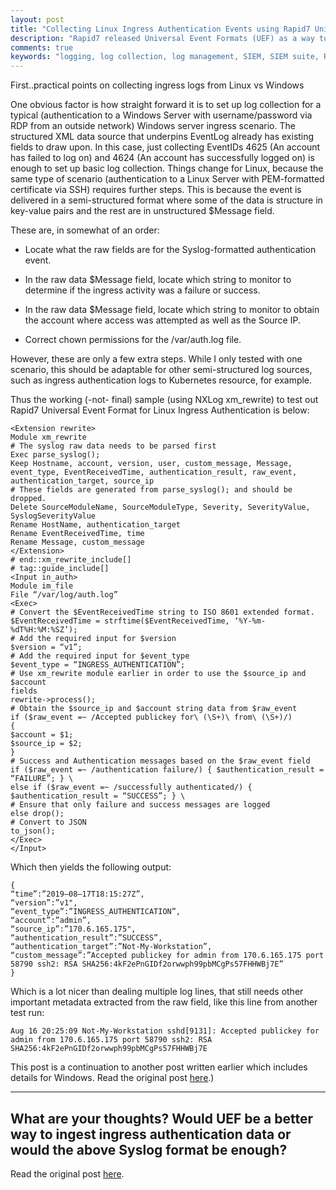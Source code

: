 ```yaml
---
layout: post
title: "Collecting Linux Ingress Authentication Events using Rapid7 Universal Event Formats"
description: "Rapid7 released Universal Event Formats (UEF) as a way to allow event sources to make use of Rapid7 user behavior analytics (UBA) for DHCP, antivirus, ingress authentications, and VPN events. This post is on ingress authentication for Linux host sources."
comments: true
keywords: "logging, log collection, log management, SIEM, SIEM suite, Rapid7"
---
```


First..practical points on collecting ingress logs from Linux vs Windows

One obvious factor is how straight forward it is to set up log collection for a typical (authentication to a Windows Server with username/password via RDP from an outside network) Windows server ingress scenario. The structured XML data source that underpins EventLog already has existing fields to draw upon. In this case, just collecting EventIDs 4625 (An account has failed to log on) and 4624 (An account has successfully logged on) is enough to set up basic log collection.
Things change for Linux, because the same type of scenario (authentication to a Linux Server with PEM-formatted certificate via SSH) requires further steps. This is because the event is delivered in a semi-structured format where some of the data is structure in key-value pairs and the rest are in unstructured $Message field.

These are, in somewhat of an order:

* Locate what the raw fields are for the Syslog-formatted authentication event.

* In the raw data $Message field, locate which string to monitor to determine if the ingress activity was a failure or success.

* In the raw data $Message field, locate which string to monitor to obtain the account where access was attempted as well as the Source IP.

* Correct chown permissions for the /var/auth.log file.

However, these are only a few extra steps. While I only tested with one scenario, this should be adaptable for other semi-structured log sources, such as ingress authentication logs to Kubernetes resource, for example.

Thus the working (-not- final) sample (using NXLog xm_rewrite) to test out Rapid7 Universal Event Format for Linux Ingress Authentication is below:

```
<Extension rewrite>
Module xm_rewrite
# The syslog raw data needs to be parsed first
Exec parse_syslog();
Keep Hostname, account, version, user, custom_message, Message, event_type, EventReceivedTime, authentication_result, raw_event, authentication_target, source_ip
# These fields are generated from parse_syslog(); and should be dropped.
Delete SourceModuleName, SourceModuleType, Severity, SeverityValue, SyslogSeverityValue
Rename HostName, authentication_target
Rename EventReceivedTime, time
Rename Message, custom_message
</Extension>
# end::xm_rewrite_include[]
# tag::guide_include[]
<Input in_auth>
Module im_file
File “/var/log/auth.log”
<Exec>
# Convert the $EventReceivedTime string to ISO 8601 extended format.
$EventReceivedTime = strftime($EventReceivedTime, ‘%Y-%m-%dT%H:%M:%SZ’);
# Add the required input for $version
$version = “v1”;
# Add the required input for $event_type
$event_type = “INGRESS_AUTHENTICATION”;
# Use xm_rewrite module earlier in order to use the $source_ip and $account
fields
rewrite->process();
# Obtain the $source_ip and $account string data from $raw_event
if ($raw_event =~ /Accepted publickey for\ (\S+)\ from\ (\S+)/)
{
$account = $1;
$source_ip = $2;
}
# Success and Authentication messages based on the $raw_event field
if ($raw_event =~ /authentication failure/) { $authentication_result = “FAILURE”; } \
else if ($raw_event =~ /successfully authenticated/) { $authentication_result = “SUCCESS”; } \
# Ensure that only failure and success messages are logged
else drop();
# Convert to JSON
to_json();
</Exec>
</Input>
```

Which then yields the following output:

```
{
“time”:”2019–08–17T18:15:27Z”,
“version”:”v1",
“event_type”:”INGRESS_AUTHENTICATION”,
“account”:”admin”,
“source_ip”:”170.6.165.175",
“authentication_result”:”SUCCESS”,
“authentication_target”:”Not-My-Workstation”,
“custom_message”:”Accepted publickey for admin from 170.6.165.175 port 58790 ssh2: RSA SHA256:4kF2ePnGIDf2orwwph99pbMCgPs57FHHWBj7E”
}
```

Which is a lot nicer than dealing multiple log lines, that still needs other important metadata extracted from the raw field, like this line from another test run:

```
Aug 16 20:25:09 Not-My-Workstation sshd[9131]: Accepted publickey for admin from 170.6.165.175 port 58790 ssh2: RSA SHA256:4kF2ePnGIDf2orwwph99pbMCgPs57FHHWBj7E
```

This post is a continuation to another post written earlier which includes details for Windows. Read the original post [here](https://medium.com/@hannahsuarez/unifying-ingress-authentications-lessons-learnt-f12dde56a93b
).)

---

## What are your thoughts? Would UEF be a better way to ingest ingress authentication data or would the above Syslog format be enough?

Read the original post [here](https://medium.com/@hannahsuarez/unifying-ingress-authentications-lessons-learnt-f12dde56a93b
).
